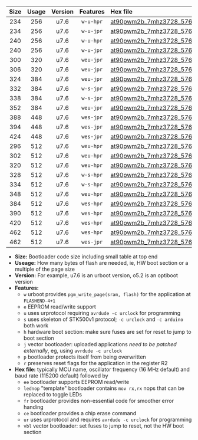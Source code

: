 |Size|Usage|Version|Features|Hex file|
|:-:|:-:|:-:|:-:|:--|
|234|256|u7.6|`w-u-hpr`|[at90pwm2b_7mhz3728_57600bps_ur.hex](https://raw.githubusercontent.com/stefanrueger/urboot/main/bootloaders/at90pwm2b/fcpu_7mhz3728/57600_bps/at90pwm2b_7mhz3728_57600bps_ur.hex)|
|234|256|u7.6|`w-u-jpr`|[at90pwm2b_7mhz3728_57600bps_ur_vbl.hex](https://raw.githubusercontent.com/stefanrueger/urboot/main/bootloaders/at90pwm2b/fcpu_7mhz3728/57600_bps/at90pwm2b_7mhz3728_57600bps_ur_vbl.hex)|
|240|256|u7.6|`w-u-hpr`|[at90pwm2b_7mhz3728_57600bps_lednop_ur.hex](https://raw.githubusercontent.com/stefanrueger/urboot/main/bootloaders/at90pwm2b/fcpu_7mhz3728/57600_bps/at90pwm2b_7mhz3728_57600bps_lednop_ur.hex)|
|240|256|u7.6|`w-u-jpr`|[at90pwm2b_7mhz3728_57600bps_lednop_ur_vbl.hex](https://raw.githubusercontent.com/stefanrueger/urboot/main/bootloaders/at90pwm2b/fcpu_7mhz3728/57600_bps/at90pwm2b_7mhz3728_57600bps_lednop_ur_vbl.hex)|
|300|320|u7.6|`weu-jpr`|[at90pwm2b_7mhz3728_57600bps_ee_ur_vbl.hex](https://raw.githubusercontent.com/stefanrueger/urboot/main/bootloaders/at90pwm2b/fcpu_7mhz3728/57600_bps/at90pwm2b_7mhz3728_57600bps_ee_ur_vbl.hex)|
|306|320|u7.6|`weu-jpr`|[at90pwm2b_7mhz3728_57600bps_ee_lednop_ur_vbl.hex](https://raw.githubusercontent.com/stefanrueger/urboot/main/bootloaders/at90pwm2b/fcpu_7mhz3728/57600_bps/at90pwm2b_7mhz3728_57600bps_ee_lednop_ur_vbl.hex)|
|324|384|u7.6|`weu-jpr`|[at90pwm2b_7mhz3728_57600bps_ee_lednop_fr_ur_vbl.hex](https://raw.githubusercontent.com/stefanrueger/urboot/main/bootloaders/at90pwm2b/fcpu_7mhz3728/57600_bps/at90pwm2b_7mhz3728_57600bps_ee_lednop_fr_ur_vbl.hex)|
|332|384|u7.6|`w-s-jpr`|[at90pwm2b_7mhz3728_57600bps_vbl.hex](https://raw.githubusercontent.com/stefanrueger/urboot/main/bootloaders/at90pwm2b/fcpu_7mhz3728/57600_bps/at90pwm2b_7mhz3728_57600bps_vbl.hex)|
|338|384|u7.6|`w-s-jpr`|[at90pwm2b_7mhz3728_57600bps_lednop_vbl.hex](https://raw.githubusercontent.com/stefanrueger/urboot/main/bootloaders/at90pwm2b/fcpu_7mhz3728/57600_bps/at90pwm2b_7mhz3728_57600bps_lednop_vbl.hex)|
|352|384|u7.6|`weu-jpr`|[at90pwm2b_7mhz3728_57600bps_ee_lednop_fr_ce_ur_vbl.hex](https://raw.githubusercontent.com/stefanrueger/urboot/main/bootloaders/at90pwm2b/fcpu_7mhz3728/57600_bps/at90pwm2b_7mhz3728_57600bps_ee_lednop_fr_ce_ur_vbl.hex)|
|388|448|u7.6|`wes-jpr`|[at90pwm2b_7mhz3728_57600bps_ee_vbl.hex](https://raw.githubusercontent.com/stefanrueger/urboot/main/bootloaders/at90pwm2b/fcpu_7mhz3728/57600_bps/at90pwm2b_7mhz3728_57600bps_ee_vbl.hex)|
|394|448|u7.6|`wes-jpr`|[at90pwm2b_7mhz3728_57600bps_ee_lednop_vbl.hex](https://raw.githubusercontent.com/stefanrueger/urboot/main/bootloaders/at90pwm2b/fcpu_7mhz3728/57600_bps/at90pwm2b_7mhz3728_57600bps_ee_lednop_vbl.hex)|
|424|448|u7.6|`wes-jpr`|[at90pwm2b_7mhz3728_57600bps_ee_lednop_fr_vbl.hex](https://raw.githubusercontent.com/stefanrueger/urboot/main/bootloaders/at90pwm2b/fcpu_7mhz3728/57600_bps/at90pwm2b_7mhz3728_57600bps_ee_lednop_fr_vbl.hex)|
|296|512|u7.6|`weu-hpr`|[at90pwm2b_7mhz3728_57600bps_ee_ur.hex](https://raw.githubusercontent.com/stefanrueger/urboot/main/bootloaders/at90pwm2b/fcpu_7mhz3728/57600_bps/at90pwm2b_7mhz3728_57600bps_ee_ur.hex)|
|302|512|u7.6|`weu-hpr`|[at90pwm2b_7mhz3728_57600bps_ee_lednop_ur.hex](https://raw.githubusercontent.com/stefanrueger/urboot/main/bootloaders/at90pwm2b/fcpu_7mhz3728/57600_bps/at90pwm2b_7mhz3728_57600bps_ee_lednop_ur.hex)|
|320|512|u7.6|`weu-hpr`|[at90pwm2b_7mhz3728_57600bps_ee_lednop_fr_ur.hex](https://raw.githubusercontent.com/stefanrueger/urboot/main/bootloaders/at90pwm2b/fcpu_7mhz3728/57600_bps/at90pwm2b_7mhz3728_57600bps_ee_lednop_fr_ur.hex)|
|328|512|u7.6|`w-s-hpr`|[at90pwm2b_7mhz3728_57600bps.hex](https://raw.githubusercontent.com/stefanrueger/urboot/main/bootloaders/at90pwm2b/fcpu_7mhz3728/57600_bps/at90pwm2b_7mhz3728_57600bps.hex)|
|334|512|u7.6|`w-s-hpr`|[at90pwm2b_7mhz3728_57600bps_lednop.hex](https://raw.githubusercontent.com/stefanrueger/urboot/main/bootloaders/at90pwm2b/fcpu_7mhz3728/57600_bps/at90pwm2b_7mhz3728_57600bps_lednop.hex)|
|348|512|u7.6|`weu-hpr`|[at90pwm2b_7mhz3728_57600bps_ee_lednop_fr_ce_ur.hex](https://raw.githubusercontent.com/stefanrueger/urboot/main/bootloaders/at90pwm2b/fcpu_7mhz3728/57600_bps/at90pwm2b_7mhz3728_57600bps_ee_lednop_fr_ce_ur.hex)|
|384|512|u7.6|`wes-hpr`|[at90pwm2b_7mhz3728_57600bps_ee.hex](https://raw.githubusercontent.com/stefanrueger/urboot/main/bootloaders/at90pwm2b/fcpu_7mhz3728/57600_bps/at90pwm2b_7mhz3728_57600bps_ee.hex)|
|390|512|u7.6|`wes-hpr`|[at90pwm2b_7mhz3728_57600bps_ee_lednop.hex](https://raw.githubusercontent.com/stefanrueger/urboot/main/bootloaders/at90pwm2b/fcpu_7mhz3728/57600_bps/at90pwm2b_7mhz3728_57600bps_ee_lednop.hex)|
|420|512|u7.6|`wes-hpr`|[at90pwm2b_7mhz3728_57600bps_ee_lednop_fr.hex](https://raw.githubusercontent.com/stefanrueger/urboot/main/bootloaders/at90pwm2b/fcpu_7mhz3728/57600_bps/at90pwm2b_7mhz3728_57600bps_ee_lednop_fr.hex)|
|462|512|u7.6|`wes-hpr`|[at90pwm2b_7mhz3728_57600bps_ee_lednop_fr_ce.hex](https://raw.githubusercontent.com/stefanrueger/urboot/main/bootloaders/at90pwm2b/fcpu_7mhz3728/57600_bps/at90pwm2b_7mhz3728_57600bps_ee_lednop_fr_ce.hex)|
|462|512|u7.6|`wes-jpr`|[at90pwm2b_7mhz3728_57600bps_ee_lednop_fr_ce_vbl.hex](https://raw.githubusercontent.com/stefanrueger/urboot/main/bootloaders/at90pwm2b/fcpu_7mhz3728/57600_bps/at90pwm2b_7mhz3728_57600bps_ee_lednop_fr_ce_vbl.hex)|

- **Size:** Bootloader code size including small table at top end
- **Useage:** How many bytes of flash are needed, ie, HW boot section or a multiple of the page size
- **Version:** For example, u7.6 is an urboot version, o5.2 is an optiboot version
- **Features:**
  + `w` urboot provides `pgm_write_page(sram, flash)` for the application at `FLASHEND-4+1`
  + `e` EEPROM read/write support
  + `u` uses urprotocol requiring `avrdude -c urclock` for programming
  + `s` uses skeleton of STK500v1 protocol; `-c urclock` and `-c arduino` both work
  + `h` hardware boot section: make sure fuses are set for reset to jump to boot section
  + `j` vector bootloader: uploaded applications *need to be patched externally*, eg, using `avrdude -c urclock`
  + `p` bootloader protects itself from being overwritten
  + `r` preserves reset flags for the application in the register R2
- **Hex file:** typically MCU name, oscillator frequency (16 MHz default) and baud rate (115200 default) followed by
  + `ee` bootloader supports EEPROM read/write
  + `lednop` "template" bootloader contains `mov rx,rx` nops that can be replaced to toggle LEDs
  + `fr` bootloader provides non-essential code for smoother error handing
  + `ce` bootloader provides a chip erase command
  + `ur` uses urprotocol and requires `avrdude -c urclock` for programming
  + `vbl` vector bootloader: set fuses to jump to reset, not the HW boot section
